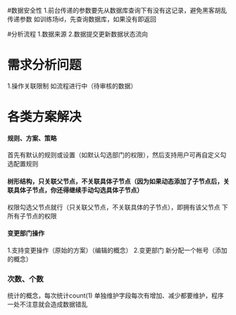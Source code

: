 #数据安全性
1.前台传递的参数要先从数据库查询下有没有这记录，避免黑客胡乱传递参数
  如训练场id，先查询数据库，如果没有即返回

#分析流程
1.数据来源
2.数据提交更新数据状态流向


# 需求分析问题
1.操作关联限制
  如流程进行中（待审核的数据）



# 各类方案解决

#### 规则、方案、策略
首先有默认的规则或设置（如默认勾选部门的权限），然后支持用户可再自定义勾选配置规则

#### 树形结构，只关联父节点，不关联具体子节点（因为如果动态添加了子节点后，关联具体子节点，你还得继续手动勾选具体子节点）
权限勾选父节点就行（只关联父节点，不关联具体的子节点），即拥有该父节点
下所有子节点的权限

#### 变更部门操作
1.支持变更操作（原始的方案）（编辑的概念）
2.变更部门 新分配一个帐号（添加的概念）

### 次数、个数
统计的概念，每次统计count(1)
单独维护字段每次有增加、减少都要维护，程序一处不注意就会造成数据错乱


